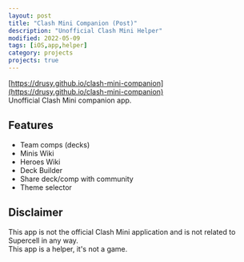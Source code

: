 ```yaml
---
layout: post
title: "Clash Mini Companion (Post)"
description: "Unofficial Clash Mini Helper"
modified: 2022-05-09
tags: [iOS,app,helper]
category: projects
projects: true
---
```


[https://drusy.github.io/clash-mini-companion](https://drusy.github.io/clash-mini-companion)  
Unofficial Clash Mini companion app.  

## Features

- Team comps (decks)
- Minis Wiki
- Heroes Wiki
- Deck Builder
- Share deck/comp with community
- Theme selector  

## Disclaimer

This app is not the official Clash Mini application and is not related to Supercell in any way.  
This app is a helper, it's not a game.